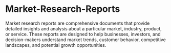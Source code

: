 # Market-Research-Reports
 Market research reports are comprehensive documents that provide detailed insights and analysis about a particular market, industry, product, or service. These reports are designed to help businesses, investors, and decision-makers understand market trends, customer behavior, competitive landscapes, and potential growth opportunities.
